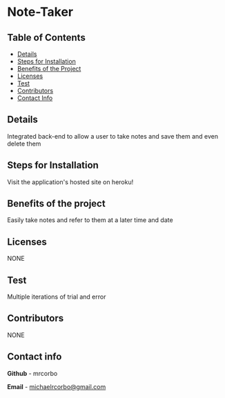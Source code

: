 # Note-Taker
## Table of Contents
- [Details](#details)
- [Steps for Installation](#steps-for-installation)
- [Benefits of the Project](#benefits-of-the-project)
- [Licenses](#licenses)
- [Test](#test)
- [Contributors](#contributors)
- [Contact Info](#contact-info)

## Details
Integrated back-end to allow a user to take notes and save them and even delete them
## Steps for Installation
Visit the application's hosted site on heroku!
## Benefits of the project
Easily take notes and refer to them at a later time and date
## Licenses
NONE
## Test
Multiple iterations of trial and error
## Contributors
NONE
## Contact info
**Github** - mrcorbo

**Email** - michaelrcorbo@gmail.com
